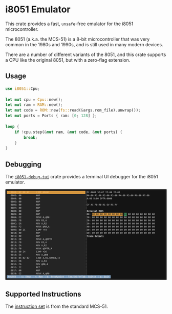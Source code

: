 # i8051 Emulator

This crate provides a fast, `unsafe`-free emulator for the i8051
microcontroller.

The 8051 (a.k.a. the MCS-51) is a 8-bit microcontroller that was very common in
the 1980s and 1990s, and is still used in many modern devices.

There are a number of different variants of the 8051, and this crate supports a
CPU like the original 8051, but with a zero-flag extension.

## Usage

```rust
use i8051::Cpu;

let mut cpu = Cpu::new();
let mut ram = RAM::new();
let mut code = ROM::new(fs::read(&args.rom_file).unwrap());
let mut ports = Ports { ram: [0; 128] };

loop {
    if !cpu.step(&mut ram, &mut code, &mut ports) {
        break;
    }
}
```

## Debugging

The [`i8051-debug-tui`](https://crates.io/crates/i8051-debug-tui) crate provides
a terminal UI debugger for the i8051 emulator.

![Debugger](https://github.com/mmastrac/i8051/blob/main/docs/debugger.gif?raw=true)

## Supported Instructions

The [instruction set](https://docs.rs/i8051/latest/i8051/ops/index.html) is from
the standard MCS-51.
